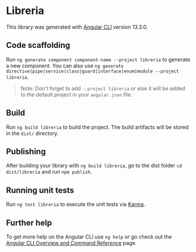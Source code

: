 # Libreria

This library was generated with [Angular CLI](https://github.com/angular/angular-cli) version 13.3.0.

## Code scaffolding

Run `ng generate component component-name --project libreria` to generate a new component. You can also use `ng generate directive|pipe|service|class|guard|interface|enum|module --project libreria`.
> Note: Don't forget to add `--project libreria` or else it will be added to the default project in your `angular.json` file. 

## Build

Run `ng build libreria` to build the project. The build artifacts will be stored in the `dist/` directory.

## Publishing

After building your library with `ng build libreria`, go to the dist folder `cd dist/libreria` and run `npm publish`.

## Running unit tests

Run `ng test libreria` to execute the unit tests via [Karma](https://karma-runner.github.io).

## Further help

To get more help on the Angular CLI use `ng help` or go check out the [Angular CLI Overview and Command Reference](https://angular.io/cli) page.
